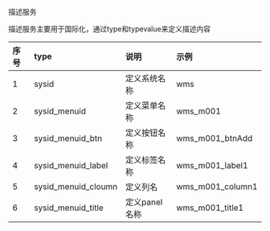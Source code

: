 描述服务

描述服务主要用于国际化，通过type和typevalue来定义描述内容

| 序号 | type | 说明 | 示例 |
| :--- | :--- | :--- | :--- |
| 1 | sysid | 定义系统名称 | wms |
| 2 | sysid\_menuid | 定义菜单名称 | wms\_m001 |
| 3 | sysid\_menuid\_btn | 定义按钮名称 | wms\_m001\_btnAdd |
| 4 | sysid\_menuid\_label | 定义标签名称 | wms\_m001\_label1 |
| 5 | sysid\_menuid\_cloumn | 定义列名 | wms\_m001\_column1 |
| 6 | sysid\_menuid\_title | 定义panel名称 | wms\_m001\_title1 |



